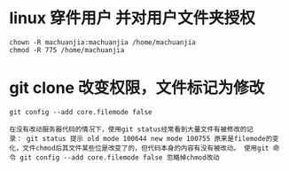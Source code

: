 # linux 穿件用户 并对用户文件夹授权
```
chown -R machuanjia:machuanjia /home/machuanjia
chmod -R 775 /home/machuanjia

```

# git clone 改变权限，文件标记为修改
```
git config --add core.filemode false

在没有改动服务器代码的情况下，使用git status经常看到大量文件有被修改的记录： git status 提示 old mode 100644 new mode 100755 原来是filemode的变化，文件chmod后其文件某些位是改变了的，但代码本身的内容有没有被改动。 使用git 命令 git config --add core.filemode false 忽略掉chmod改动

```